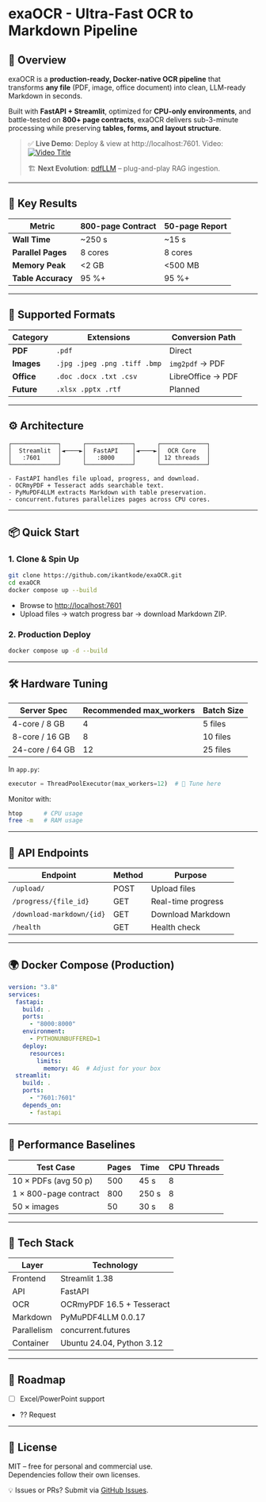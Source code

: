 # exaOCR - Ultra-Fast OCR to Markdown Pipeline

## 📖 Overview
exaOCR is a **production-ready, Docker-native OCR pipeline** that transforms **any file** (PDF, image, office document) into clean, LLM-ready Markdown in seconds.  

Built with **FastAPI + Streamlit**, optimized for **CPU-only environments**, and battle-tested on **800+ page contracts**, exaOCR delivers sub-3-minute processing while preserving **tables, forms, and layout structure**.

> ✅ **Live Demo**: Deploy & view at http://localhost:7601.
> Video:
> [![Video Title](http://img.youtube.com/vi/FfBQg5JXk5E/0.jpg)](https://www.youtube.com/watch?v=FfBQg5JXk5E "Video Title")
> 
> 🏗️ **Next Evolution**: [pdfLLM](https://github.com/ikantkode/pdfLLM) – plug-and-play RAG ingestion.

---

## 🚀 Key Results
| Metric              | 800-page Contract | 50-page Report |
|---------------------|-------------------|----------------|
| **Wall Time**       | ~250 s            | ~15 s          |
| **Parallel Pages**  | 8 cores           | 8 cores        |
| **Memory Peak**     | <2 GB             | <500 MB        |
| **Table Accuracy**  | 95 %+             | 95 %+          |

---

## 📁 Supported Formats
| Category   | Extensions                       | Conversion Path       |
|------------|----------------------------------|-----------------------|
| **PDF**    | `.pdf`                           | Direct                |
| **Images** | `.jpg .jpeg .png .tiff .bmp`     | `img2pdf` → PDF       |
| **Office** | `.doc .docx .txt .csv`           | LibreOffice → PDF     |
| **Future** | `.xlsx .pptx .rtf`               | Planned               |

---

## ⚙️ Architecture
```text
┌─────────────┐      ┌─────────────┐      ┌─────────────┐
│  Streamlit  │◄────►│  FastAPI    │◄────►│  OCR Core   │
│   :7601     │      │   :8000     │      │ 12 threads  │
└─────────────┘      └─────────────┘      └─────────────┘

- FastAPI handles file upload, progress, and download.
- OCRmyPDF + Tesseract adds searchable text.
- PyMuPDF4LLM extracts Markdown with table preservation.
- concurrent.futures parallelizes pages across CPU cores.
```

---

## 📦 Quick Start

### 1. Clone & Spin Up
```bash
git clone https://github.com/ikantkode/exaOCR.git
cd exaOCR
docker compose up --build
```
- Browse to [http://localhost:7601](http://localhost:7601)  
- Upload files → watch progress bar → download Markdown ZIP.

### 2. Production Deploy
```bash
docker compose up -d --build
```

---

## 🛠 Hardware Tuning
| Server Spec   | Recommended max_workers | Batch Size |
|---------------|-------------------------|------------|
| 4-core / 8 GB | 4                       | 5 files    |
| 8-core / 16 GB| 8                       | 10 files   |
| 24-core / 64 GB| 12                     | 25 files   |

In `app.py`:
```python
executor = ThreadPoolExecutor(max_workers=12)  # 🔧 Tune here
```

Monitor with:
```bash
htop      # CPU usage
free -m   # RAM usage
```

---

## 🧩 API Endpoints
| Endpoint                  | Method | Purpose              |
|---------------------------|--------|----------------------|
| `/upload/`                | POST   | Upload files         |
| `/progress/{file_id}`     | GET    | Real-time progress   |
| `/download-markdown/{id}` | GET    | Download Markdown    |
| `/health`                 | GET    | Health check         |

---

## 🌍 Docker Compose (Production)
```yaml
version: "3.8"
services:
  fastapi:
    build: .
    ports:
      - "8000:8000"
    environment:
      - PYTHONUNBUFFERED=1
    deploy:
      resources:
        limits:
          memory: 4G  # Adjust for your box
  streamlit:
    build: .
    ports:
      - "7601:7601"
    depends_on:
      - fastapi
```

---

## 🧪 Performance Baselines
| Test Case               | Pages | Time   | CPU Threads |
|--------------------------|-------|--------|-------------|
| 10 × PDFs (avg 50 p)    | 500   | 45 s   | 8           |
| 1 × 800-page contract   | 800   | 250 s  | 8           |
| 50 × images             | 50    | 30 s   | 8           |

---

## 🧰 Tech Stack
| Layer       | Technology                    |
|-------------|-------------------------------|
| Frontend    | Streamlit 1.38                |
| API         | FastAPI                       |
| OCR         | OCRmyPDF 16.5 + Tesseract     |
| Markdown    | PyMuPDF4LLM 0.0.17            |
| Parallelism | concurrent.futures            |
| Container   | Ubuntu 24.04, Python 3.12     |

---

## 🚦 Roadmap
- [ ] Excel/PowerPoint support  
- ?? Request

---

## 📄 License
MIT – free for personal and commercial use.  
Dependencies follow their own licenses.

💡 Issues or PRs? Submit via [GitHub Issues](https://github.com/ikantkode/exaOCR).
